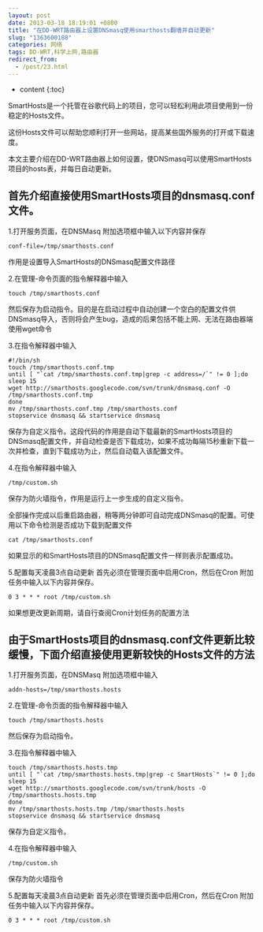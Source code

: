 ```yaml
---
layout: post
date: 2013-03-18 18:19:01 +0800
title: "在DD-WRT路由器上设置DNSmasq使用smarthosts翻墙并自动更新"
slug: "1363600188"
categories: 网络
tags: DD-WRT,科学上网,路由器
redirect_from:
  - /post/23.html
---
```

* content
{:toc}

SmartHosts是一个托管在谷歌代码上的项目，您可以轻松利用此项目使用到一份稳定的Hosts文件。
<!--more-->

这份Hosts文件可以帮助您顺利打开一些网站，提高某些国外服务的打开或下载速度。

本文主要介绍在DD-WRT路由器上如何设置，使DNSmasq可以使用SmartHosts项目的hosts表，并每日自动更新。

## 首先介绍直接使用SmartHosts项目的dnsmasq.conf文件。

1.打开服务页面，在DNSMasq 附加选项框中输入以下内容并保存

```Shell
conf-file=/tmp/smarthosts.conf
```

作用是设置导入SmartHosts的DNSmasq配置文件路径

2.在管理-命令页面的指令解释器中输入

```Shell
touch /tmp/smarthosts.conf
```

然后保存为启动指令。目的是在启动过程中自动创建一个空白的配置文件供DNSmasq导入，否则将会产生bug，造成的后果包括不能上网、无法在路由器端使用wget命令

3.在指令解释器中输入

```Shell
#!/bin/sh
touch /tmp/smarthosts.conf.tmp
until [ "`cat /tmp/smarthosts.conf.tmp|grep -c address=/`" != 0 ];do
sleep 15
wget http://smarthosts.googlecode.com/svn/trunk/dnsmasq.conf -O /tmp/smarthosts.conf.tmp
done
mv /tmp/smarthosts.conf.tmp /tmp/smarthosts.conf
stopservice dnsmasq && startservice dnsmasq
```

保存为自定义指令。这段代码的作用是自动下载最新的SmartHosts项目的DNSmasq配置文件，并自动检查是否下载成功，如果不成功每隔15秒重新下载一次并检查，直到下载成功为止，然后自动载入该配置文件。

4.在指令解释器中输入

```Shell
/tmp/custom.sh
```

保存为防火墙指令，作用是运行上一步生成的自定义指令。

全部操作完成以后重启路由器，稍等两分钟即可自动完成DNSmasq的配置。可使用以下命令检测是否成功下载到配置文件

```Shell
cat /tmp/smarthosts.conf
```

 如果显示的和SmartHosts项目的DNSmasq配置文件一样则表示配置成功。

5.配置每天凌晨3点自动更新
首先必须在管理页面中启用Cron，然后在Cron 附加任务中输入以下内容并保存。

```Shell
0 3 * * * root /tmp/custom.sh
```

 如果想更改更新周期，请自行查阅Cron计划任务的配置方法

## 由于SmartHosts项目的dnsmasq.conf文件更新比较缓慢，下面介绍直接使用更新较快的Hosts文件的方法

1.打开服务页面，在DNSMasq 附加选项框中输入

```Shell
addn-hosts=/tmp/smarthosts.hosts
```

2.在管理-命令页面的指令解释器中输入

```Shell
touch /tmp/smarthosts.hosts
```

然后保存为启动指令。

3.在指令解释器中输入

```Shell
touch /tmp/smarthosts.hosts.tmp
until [ "`cat /tmp/smarthosts.hosts.tmp|grep -c SmartHosts`" != 0 ];do
sleep 15
wget http://smarthosts.googlecode.com/svn/trunk/hosts -O /tmp/smarthosts.hosts.tmp
done
mv /tmp/smarthosts.hosts.tmp /tmp/smarthosts.hosts
stopservice dnsmasq && startservice dnsmasq
```

保存为自定义指令。

4.在指令解释器中输入

```Shell
/tmp/custom.sh
```

保存为防火墙指令

5.配置每天凌晨3点自动更新
首先必须在管理页面中启用Cron，然后在Cron 附加任务中输入以下内容并保存。

```Shell
0 3 * * * root /tmp/custom.sh
```
